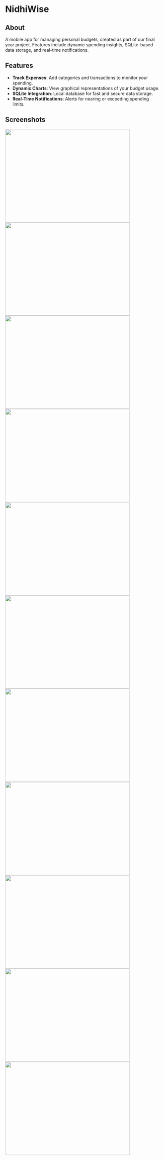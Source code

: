 # NidhiWise

## About 
A mobile app for managing personal budgets, created as part of our final year project. Features include dynamic spending insights, SQLite-based data storage, and real-time notifications.

## Features  
- **Track Expenses**: Add categories and transactions to monitor your spending.  
- **Dynamic Charts**: View graphical representations of your budget usage.  
- **SQLite Integration**: Local database for fast and secure data storage.  
- **Real-Time Notifications**: Alerts for nearing or exceeding spending limits.

## Screenshots
<img src="https://github.com/user-attachments/assets/556c9ab3-14a1-43c4-9357-fd254cb5564a" width="400" height="300">
<img src="https://github.com/user-attachments/assets/b2b22cd1-6dc9-44b7-a5c2-2899a93c1881" width="400" height="300">
<img src="https://github.com/user-attachments/assets/1fb1d054-e15b-4191-acbd-3f40e0fa5e70" width="400" height="300">
<img src="https://github.com/user-attachments/assets/c11343f9-c8e3-452f-9c3b-8cd634f86090" width="400" height="300">
<img src="https://github.com/user-attachments/assets/23ea020b-4cb2-4092-b5fd-dc7f5667b577" width="400" height="300">
<img src="https://github.com/user-attachments/assets/93d2658b-d613-4f60-a29e-d0ecffd5a3fa" width="400" height="300">
<img src="https://github.com/user-attachments/assets/c62b1032-7a11-4394-9756-f1be62b42731" width="400" height="300">
<img src="https://github.com/user-attachments/assets/29fab493-3f9f-4d50-a807-f6c688b1fa09" width="400" height="300">
<img src="https://github.com/user-attachments/assets/ac94f592-62cd-45f5-8d17-feec703c2858" width="400" height="300">
<img src="https://github.com/user-attachments/assets/f6bd2efe-2649-43b5-bd72-21c5c6992f09" width="400" height="300">
<img src="https://github.com/user-attachments/assets/fdb98f95-2043-4c18-9845-6cc6e1d009fd" width="400" height="300">



